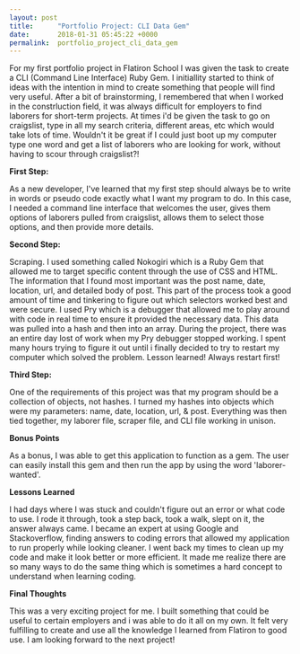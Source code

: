 ```yaml
---
layout: post
title:      "Portfolio Project: CLI Data Gem"
date:       2018-01-31 05:45:22 +0000
permalink:  portfolio_project_cli_data_gem
---
```



For my first portfolio project in Flatiron School I was given the task to create a CLI (Command Line Interface) Ruby Gem. I initiallity started to think of ideas with the intention in mind to create something that people will find very useful. 
After a bit of brainstorming, I remembered that when I worked in the constrluction field, it was always difficult for employers to find laborers for short-term projects. At times i'd be given the task to go on craigslist, type in all my search criteria, different areas, etc which would take lots of time. Wouldn't it be great if I could just boot up my computer type one word and get a list of laborers who are looking for work, without having to scour through craigslist?!

**First Step:**

As a new developer, I've learned that my first step should always be to write in words or pseudo code exactly what I want my program to do. In this case, I needed a command line interface that welcomes the user, gives them options of laborers pulled from craigslist, allows them to select those options, and then provide more details. 

**Second Step:**

Scraping. I used something called Nokogiri which is a Ruby Gem that allowed me to target specific content through the use of CSS and HTML. The information that I found most important was the post name, date, location, url, and detailed body of post. This part of the process took a good amount of time and tinkering to figure out which selectors worked best and were secure. I used Pry which is a debugger that allowed me to play around with code in real time to ensure it provided the necessary data. This data was pulled into a hash and then into an array. During the project, there was an entire day lost of work when my Pry debugger stopped working. I spent many hours trying to figure it out until i finally decided to try to restart my computer which solved the problem. Lesson learned! Always restart first!

**Third Step:**

One of the requirements of this project was that my program should be a collection of objects, not hashes. I turned my hashes into objects which were my parameters: name, date, location, url, & post.  Everything was then tied together, my laborer file, scraper file, and CLI file working in unison. 

**Bonus Points**

As a bonus, I was able to get this application to function as a gem. The user can easily install this gem and then run the app by using the word 'laborer-wanted'. 

**Lessons Learned**

I had days where I was stuck and couldn't figure out an error or what code to use. I rode it through, took a step back, took a walk, slept on it, the answer always came. I became an expert at using Google and Stackoverflow, finding answers to coding errors that allowed my application to run properly while looking cleaner. I went back my times to clean up my code and make it look better or more efficient. It made me realize there are so many ways to do the same thing which is sometimes a hard concept to understand when learning coding. 

**Final Thoughts**

This was a very exciting project for me. I built something that could be useful to certain employers and i was able to do it all on my own. It felt very fulfilling to create and use all the knowledge I learned from Flatiron to good use. I am looking forward to the next project!


